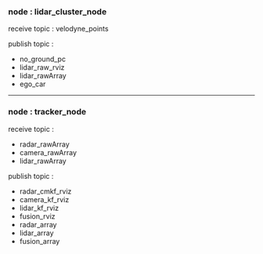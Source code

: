 ### node : lidar_cluster_node

receive topic : velodyne_points

publish topic :  
- no_ground_pc
- lidar_raw_rviz
- lidar_rawArray
- ego_car

---
### node : tracker_node

receive topic :  
- radar_rawArray
- camera_rawArray
- lidar_rawArray

publish topic :  
- radar_cmkf_rviz
- camera_kf_rviz
- lidar_kf_rviz
- fusion_rviz 
- radar_array
- lidar_array
- fusion_array